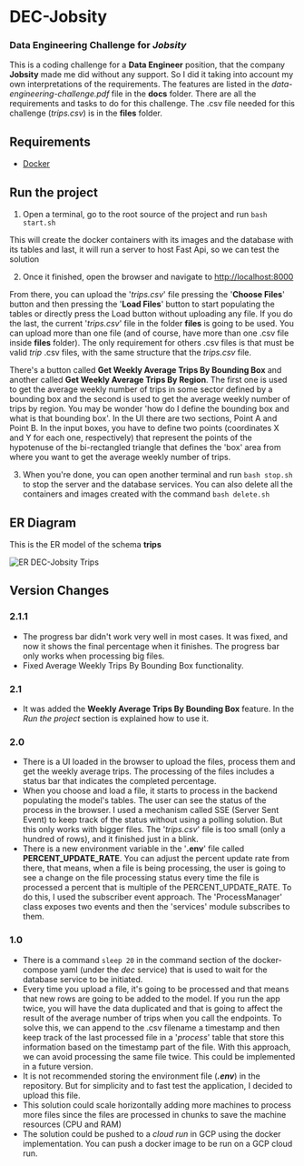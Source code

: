 # DEC-Jobsity
### Data Engineering Challenge for _Jobsity_

This is a coding challenge for a **Data Engineer** position, that the company **Jobsity** made me did 
without any support. So I did it taking into account my own interpretations of the requirements. The features 
are listed in the _data-engineering-challenge.pdf_ file in the **docs** folder. There are all the requirements and
tasks to do for this challenge. The .csv file needed for this challenge (_trips.csv_) is in the **files** folder.

## Requirements
  -  [Docker](https://www.docker.com/products/docker-desktop)

## Run the project

1. Open a terminal, go to the root source of the project and run `bash start.sh`

  This will create the docker containers with its images and the database with its tables and last, 
  it will run a server to host Fast Api, so we can test the solution

2. Once it finished, open the browser and navigate to [http://localhost:8000](http://localhost:8000)

From there, you can upload the '_trips.csv_' file pressing the '**Choose Files**' button and then pressing the '**Load Files**' button 
to start populating the tables or directly press the Load button without uploading any file. 
If you do the last, the current '_trips.csv_' file in the folder **files** is going to be used. 
You can upload more than one file (and of course, have more than one .csv file inside **files** folder). 
The only requirement for others .csv files is that must be valid _trip_ .csv files, with the same structure
that the _trips.csv_ file.

There's a button called **Get Weekly Average Trips By Bounding Box** and another called **Get Weekly Average Trips By Region**. 
The first one is used to get the average weekly number of trips in some sector defined by a bounding box and the second is used 
to get the average weekly number of trips by region. You may be wonder 'how do I define the bounding box and what is that bounding box'.
In the UI there are two sections, Point A and Point B. In the input boxes, you have to define two points 
(coordinates X and Y for each one, respectively) that represent the points of the hypotenuse of the bi-rectangled triangle that
defines the 'box' area from where you want to get the average weekly number of trips.

3. When you're done, you can open another terminal and run `bash stop.sh` to stop the server and the database services. 
You can also delete all the containers and images created with the command `bash delete.sh`

## ER Diagram

This is the ER model of the schema **trips**

![ER DEC-Jobsity Trips](https://user-images.githubusercontent.com/29830077/157293926-6eb0af1c-acab-4f79-8936-e03065d560b5.png)

## Version Changes

### 2.1.1
* The progress bar didn't work very well in most cases. It was fixed, and now it shows the final 
percentage when it finishes. The progress bar only works when processing big files.
* Fixed Average Weekly Trips By Bounding Box functionality.

### 2.1

* It was added the **Weekly Average Trips By Bounding Box** feature. In the _Run the project_ section is
explained how to use it.

### 2.0

* There is a UI loaded in the browser to upload the files, process them and get the weekly average trips. The processing
of the files includes a status bar that indicates the completed percentage. 
* When you choose and load a file, it starts to process in the backend populating the model's tables. The user can see the status of the process in the browser. 
I used a mechanism called SSE (Server Sent Event) to keep track of the status without using a polling solution. But this only works with bigger files. The '_trips.csv_' file
is too small (only a hundred of rows), and it finished just in a blink. 
* There is a new environment variable in the '**.env**' file called **PERCENT_UPDATE_RATE**. You can adjust the percent update rate from there, that means, when a file is
being processing, the user is going to see a change on the file processing status every time the file is processed a percent that is multiple of the PERCENT_UPDATE_RATE. 
To do this, I used the subscriber event approach. The 'ProcessManager' class exposes two events and then the 'services' module subscribes to them.

### 1.0

* There is a command `sleep 20` in the command section of the docker-compose yaml (under the _dec_ service) that is used to wait for the database
service to be initiated.
* Every time you upload a file, it's going to be processed and that means that new rows are going to be added to the model. 
If you run the app twice, you will have the data duplicated and that is going to affect the result of the average number of trips when you call 
the endpoints. To solve this, we can append to the .csv filename a timestamp and then keep track of the last processed file in a '_process_' 
table that store this information based on the timestamp part of the file. With this approach, we can avoid processing the same file twice.
This could be implemented in a future version.
* It is not recommended storing the environment file (**_.env_**) in the repository. But for simplicity and to 
fast test the application, I decided to upload this file.
* This solution could scale horizontally adding more machines to process more files since the files are processed 
in chunks to save the machine resources (CPU and RAM)
* The solution could be pushed to a _cloud run_ in GCP using the docker implementation. You can push a docker image to be
run on a GCP cloud run.

